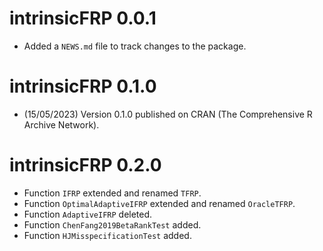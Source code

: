 # intrinsicFRP 0.0.1

* Added a `NEWS.md` file to track changes to the package.

# intrinsicFRP 0.1.0

* (15/05/2023) Version 0.1.0 published on CRAN (The Comprehensive R Archive Network).

# intrinsicFRP 0.2.0

* Function `IFRP` extended and renamed `TFRP`.
* Function `OptimalAdaptiveIFRP` extended and renamed `OracleTFRP`.
* Function `AdaptiveIFRP` deleted.
* Function `ChenFang2019BetaRankTest` added.
* Function `HJMisspecificationTest` added.
